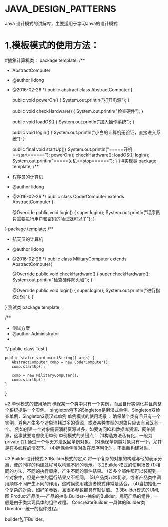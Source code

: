 # JAVA_DESIGN_PATTERNS
Java 设计模式的讲解库，主要适用于学习Java的设计模式
# 1.模板模式的使用方法：
#抽象计算机类：
package template;
/**
 * AbstractComputer
 * @author lidong
 * @2016-02-26
 */
public abstract class AbstractComputer {

	public void powerOn() {
		System.out.println("打开电源");
	}

	public void checkHardware() {
		System.out.println("检查硬件");
	}

	public void loadOS() {
		System.out.println("加入操作系统");
	}

	public void login() {
		System.out.println("小白的计算机无验证，直接进入系统");
	}
	
	public  final void startUp(){
		System.out.println("=====开机==start======");
		powerOn();
		checkHardware();
		loadOS();
		login();
		System.out.println("=====关机==stop======");
	}
}
#实现类
package template;
/**
 * 程序员的计算机
 * @author lidong
 * @2016-02-26
 */
public class CoderComputer extends AbstractComputer {
	
	@Override
	public void login() {
		super.login();
		System.out.println("程序员只需要进行用户和密码的验证就可以了");
	}

}
package template;
/**
 * 航天员的计算机
 * @author lidong
 * @2016-02-26
 */
public class MilitaryComputer  extends AbstractComputer{
    
	@Override
	public void checkHardware() {
		super.checkHardware();
		System.out.println("检查硬件防火墙");
	}
	
	@Override
	public void login() {
		super.login();
		System.out.println("进行指纹识别");
	}
	
}
测试类
package template;

/**
 * 测试方案
 * @author Administrator
 *
 */
public class Test {

	public static void main(String[] args) {
       AbstractComputer comp = new CoderComputer();
       comp.startUp();
       
       comp = new MilitaryComputer();
       comp.startUp();
	}

}


#2.单例模式的使用场景
确保某一个类中只有一个实例，而且自行实例化并且向整个系统提供一个实例。
singleton包下的Singleton是懒汉式单例，Singleton双检查单例，Singleton2饿汉式单例
单例模式的使用场景：
确保某个类有且只有一个实例。避免产生多个对象消耗过多的资源，或者某种类型的对象只应该有且既有一个。
例如创建一个对象需要消耗资源过多，如要访问IO和数据库资源、网络资源，这事就要考虑使用单例
单例模式的关键点：
(1)构造方法私有化，一般为private
(2).通过一个今天方法返回单例对象。
(3)确保单例类对象只有一个，尤其是在多线程的情况下。
(4)确保单例类对象在反序列化时，不重新构建对象。


#3.Builder设计模式
3.1Builder模式的定义
将一个复杂的对象的构建与他的表示分离，使的同样的构建过程可以构建不同的表示。
3.2Builder模式的使用场景
(1)相同的方法，不同的执行顺序，产生不同的事件结果。
(2)多个部件都可以装配到一个对象中，但是产生的运行结果又不相同。
(3)产品类非常复杂，或者产品类中调用顺序不同产生不同的作用，这时候使用建造者模式非常是适合。
(4)当初始化一个复杂的对象，如好多参数，且很多参数都具有默认值。
3.3Builder模式的UML图
Product产品类---产品的抽象
Builder--抽象的Builder，规范产品的组件，一般是由子类实现具体的组件过程。
ConcreateBuilder --具体的Builder类
Director--统一的组件过程。

builder包下Builder。
